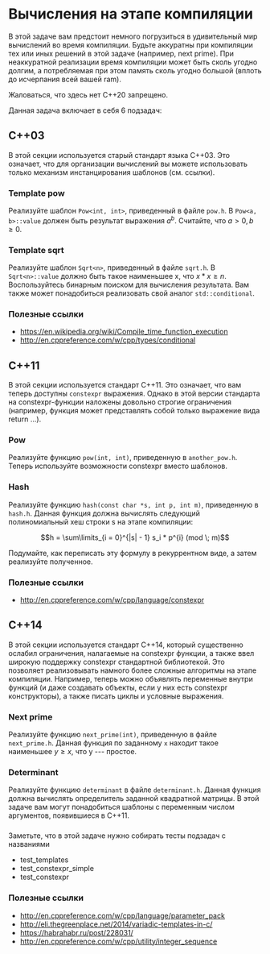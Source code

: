 # Вычисления на этапе компиляции

В этой задаче вам предстоит немного погрузиться в удивительный мир вычислений во время компиляции. Будьте аккуратны при компиляции тех или иных решений в этой задаче (например, next prime).
При неаккуратной реализации время компиляции может быть сколь угодно долгим, а потребляемая при этом память сколь угодно большой (вплоть до исчерпания всей вашей ram).

Жаловаться, что здесь нет C++20 запрещено.

Данная задача включает в себя 6 подзадач:

## C++03

В этой секции используется старый стандарт языка C++03. Это означает, что для организации вычислений вы можете использовать только механизм инстанцирования шаблонов (см. ссылки).

### Template pow

Реализуйте шаблон `Pow<int, int>`, приведенный в файле `pow.h`. В `Pow<a, b>::value` должен быть результат выражения $`a^b`$. Считайте, что $`a > 0, b \ge 0`$. 

### Template sqrt

Реализуйте шаблон `Sqrt<n>`, приведенный в файле `sqrt.h`. В `Sqrt<n>::value` должно быть такое наименьшее x, что $`x * x \ge n`$. Воспользуйтесь бинарным поиском для вычисления результата.
Вам также может понадобиться реализовать свой аналог `std::conditional`.

### Полезные ссылки
* https://en.wikipedia.org/wiki/Compile_time_function_execution
* http://en.cppreference.com/w/cpp/types/conditional

## C++11

В этой секции используется стандарт C++11. Это означает, что вам теперь доступны `constexpr` выражения. Однако в этой версии стандарта на constexpr-функции наложены довольно строгие ограничения
(например, функция может представлять собой только выражение вида return ...).

### Pow

Реализуйте функцию `pow(int, int)`, приведенную в `another_pow.h`. Теперь используйте возможности constexpr вместо шаблонов.

### Hash

Реализуйте функцию `hash(const char *s, int p, int m)`, приведенную в `hash.h`. Данная функция должна вычислять следующий полиномиальный хеш строки s на этапе компиляции:
```math
h = \sum\limits_{i = 0}^{|s| - 1} s_i * p^{i} (mod \; m)
```


Подумайте, как переписать эту формулу в рекуррентном виде, а затем реализуйте полученное.

### Полезные ссылки
* http://en.cppreference.com/w/cpp/language/constexpr

## C++14

В этой секции используется стандарт C++14, который существенно ослабил ограничения, налагаемые на constexpr функции, а также ввел широкую поддержку constexpr стандартной библиотекой. Это
позволяет реализовывать намного более сложные алгоритмы на этапе компиляции. Например, теперь можно объявлять переменные внутри функций (и даже создавать объекты, если у них есть constexpr
конструкторы), а также писать циклы и условные выражения.

### Next prime

Реализуйте функцию `next_prime(int)`, приведенную в файле `next_prime.h`. Данная функция по заданному `x` находит такое наименьшее $`y \ge x`$, что y --- простое.

### Determinant

Реализуйте функцию `determinant` в файле `determinant.h`. Данная функция должна вычислять определитель заданной квадратной матрицы. В этой задаче вам могут понадобиться шаблоны с переменным числом аргументов, появившиеся в С++11.

###

Заметьте, что в этой задаче нужно собирать тесты подзадач с названиями

* test_templates
* test_constexpr_simple
* test_constexpr

### Полезные ссылки
* http://en.cppreference.com/w/cpp/language/parameter_pack
* http://eli.thegreenplace.net/2014/variadic-templates-in-c/
* https://habrahabr.ru/post/228031/
* http://en.cppreference.com/w/cpp/utility/integer_sequence

